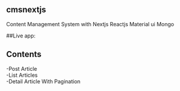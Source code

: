 ## cmsnextjs
Content Management System with Nextjs Reactjs Material ui Mongo



##Live app:

## Contents
-Post Article <br/>
-List Articles <br/>
-Detail Article With Pagination<br/>





